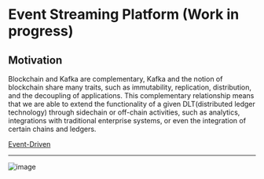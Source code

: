 # Event Streaming Platform (Work in progress)

## Motivation

Blockchain and Kafka are complementary, Kafka and the notion of blockchain share many traits, such as immutability, replication, distribution, and the decoupling of applications. This complementary relationship means that we are able to extend the functionality of a given DLT(distributed ledger technology) through sidechain or off-chain activities, such as analytics, integrations with traditional enterprise systems, or even the integration of certain chains and ledgers. 
 
[Event-Driven](https://martinfowler.com/articles/201701-event-driven.html)

<hr>

![image](https://user-images.githubusercontent.com/76512851/204851065-fc43bc57-2395-4570-9627-18a34926fa25.png)
